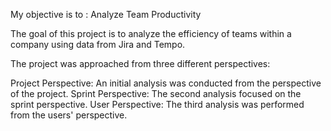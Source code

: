My objective is to : Analyze Team Productivity

The goal of this project is to analyze the efficiency of teams within a company using data from Jira and Tempo.

The project was approached from three different perspectives:

Project Perspective: An initial analysis was conducted from the perspective of the project. Sprint Perspective: The second analysis focused on the sprint perspective. User Perspective: The third analysis was performed from the users' perspective.
